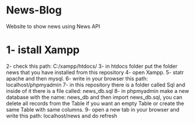 # News-Blog
 Website to show news using News API 

# 1- istall Xampp
2- check this path: C:/xampp/htdocs/
3- in htdocs folder put the folder news that you have installed from this repository
4- open Xampp.
5- statr apache and then mysql.
6- write in your browser this path: localhost/phpmyadmin
7- in this repository there is a folder called Sql and inside of it there is a file called: news_db.sql
8- in phpmyadmin make a new database with the name: news_db and then import news_db.sql, you can delete all records from the Table if you want an empty Table or create the same Table with same columns.
9- open a new tab in your browser and write this path: localhost/news and do refresh
